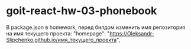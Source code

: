 # goit-react-hw-03-phonebook

В package.json в homework, перед билдом изменить имя репозитория на имя текущего
проекта: "homepage":
"https://Oleksandr-Slipchenko.github.io/имя_текущего_проекта",
